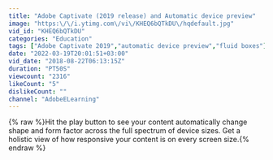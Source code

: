 ```yaml
---
title: "Adobe Captivate (2019 release) and Automatic device preview"
image: "https:\/\/i.ytimg.com\/vi\/KHEQ6bQTkDU\/hqdefault.jpg"
vid_id: "KHEQ6bQTkDU"
categories: "Education"
tags: ["Adobe Captivate 2019","automatic device preview","fluid boxes"]
date: "2022-03-19T20:01:51+03:00"
vid_date: "2018-08-22T06:13:15Z"
duration: "PT50S"
viewcount: "2316"
likeCount: "5"
dislikeCount: ""
channel: "AdobeELearning"
---
```

{% raw %}Hit the play button to see your content automatically change shape and form factor across the full spectrum of device sizes. Get a holistic view of how responsive your content is on every screen size.{% endraw %}

